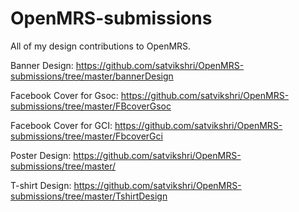# OpenMRS-submissions
All of my design contributions to OpenMRS.

Banner Design: https://github.com/satvikshri/OpenMRS-submissions/tree/master/bannerDesign

Facebook Cover for Gsoc: https://github.com/satvikshri/OpenMRS-submissions/tree/master/FBcoverGsoc

Facebook Cover for GCI: https://github.com/satvikshri/OpenMRS-submissions/tree/master/FbcoverGci

Poster Design: https://github.com/satvikshri/OpenMRS-submissions/tree/master/

T-shirt Design: https://github.com/satvikshri/OpenMRS-submissions/tree/master/TshirtDesign
